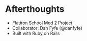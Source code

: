 # Afterthoughts
* Flatiron School Mod 2 Project
* Collaborator: Dan Fyfe (@danfyfe)
* Built with Ruby on Rails
